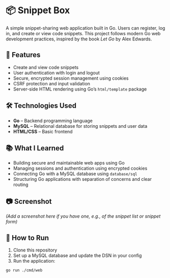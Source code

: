 # 📦 Snippet Box

A simple snippet-sharing web application built in Go. Users can register, log in, and create or view code snippets. This project follows modern Go web development practices, inspired by the book *Let Go* by Alex Edwards.

## 🚀 Features

- Create and view code snippets
- User authentication with login and logout
- Secure, encrypted session management using cookies
- CSRF protection and input validation
- Server-side HTML rendering using Go’s `html/template` package

## 🛠 Technologies Used

- **Go** – Backend programming language
- **MySQL** – Relational database for storing snippets and user data
- **HTML/CSS** – Basic frontend

## 📚 What I Learned

- Building secure and maintainable web apps using Go
- Managing sessions and authentication using encrypted cookies
- Connecting Go with a MySQL database using `database/sql`
- Structuring Go applications with separation of concerns and clear routing

## 📷 Screenshot

*(Add a screenshot here if you have one, e.g., of the snippet list or snippet form)*

## 📝 How to Run

1. Clone this repository  
2. Set up a MySQL database and update the DSN in your config  
3. Run the application:

```bash
go run ./cmd/web

